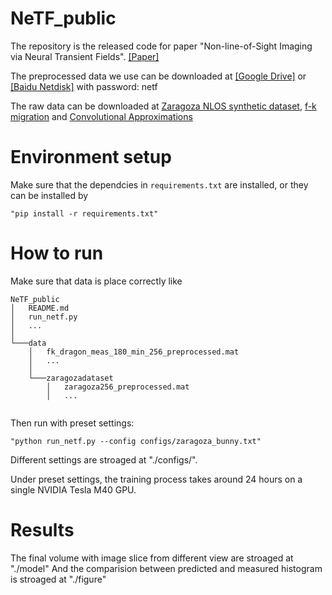 # NeTF_public
The repository is the released code for paper "Non-line-of-Sight Imaging via Neural Transient Fields". [[Paper]](https://arxiv.org/abs/2101.00373#:~:text=Title%3ANon-line-of-Sight%20Imaging%20via%20Neural%20Transient%20Fields.%20Non-line-of-Sight%20Imaging,within%20a%20pre-defined%20volume%29%20of%20the%20hidden%20scene.)

The preprocessed data we use can be downloaded at [[Google Drive]](https://drive.google.com/file/d/1kGVrFcNZZbZs0ute_roEOg5UkYeh3jRl/view?usp=sharing) or [[Baidu Netdisk]](https://pan.baidu.com/s/16lWXwhm8CbXWAumJmlw9MQ) with password: netf

The raw data can be downloaded at [Zaragoza NLOS synthetic dataset](https://graphics.unizar.es/nlos_dataset.html), [f-k migration](http://www.computationalimaging.org/publications/nlos-fk/) and [Convolutional Approximations](https://imaging.cs.cmu.edu/conv_nlos/)

# Environment setup
Make sure that the dependcies in `requirements.txt` are installed, or they can be installed by 
```
"pip install -r requirements.txt"
```

# How to run
Make sure that data is place correctly like
```
NeTF_public
│   README.md
│   run_netf.py
│   ...
│
└───data
    │   fk_dragon_meas_180_min_256_preprocessed.mat
    │   ...
    │
    └───zaragozadataset
        │   zaragoza256_preprocessed.mat
        │   ...
 
```
Then run with preset settings:
```
"python run_netf.py --config configs/zaragoza_bunny.txt"
```
Different settings are stroaged at "./configs/".

Under preset settings, the training process takes around 24 hours on a single NVIDIA Tesla M40 GPU.

# Results
The final volume with image slice from different view are stroaged at "./model"
And the comparision between predicted and measured histogram is stroaged at "./figure"
